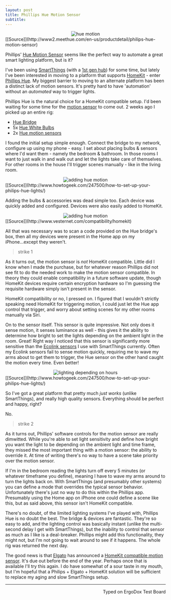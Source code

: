 ```yaml
---
layout: post
title: Phillips Hue Motion Sensor
subtitle:
---
```


<center> <img src="http://imgur.com/aaRVL55.jpg" alt="hue motion"> </center>
[[Source]](http://www2.meethue.com/en-us/productdetail/philips-hue-motion-sensor)

Phillips' [Hue Motion Sensor](http://www2.meethue.com/en-us/productdetail/philips-hue-motion-sensor) seems like the perfect way to automate a great smart lighting platform, but is it?

I've been using [SmartThings](https://www.smartthings.com/) (with a [1st gen hub](https://www.amazon.com/Samsung-SmartThings-STH-ETH-001-Hub-Generation/dp/B00FWYESVQ/ref=zg_bs_6478740011_18)) for some time, but lately I've been interested in moving to a platform that supports [HomeKit](http://www.apple.com/ios/home/) - enter [Phillips Hue](http://www2.meethue.com/en-us/). My biggest barrier to moving to an alternate platform has been a distinct lack of motion sensors. It's pretty hard to have 'automation' without an _automated_ way to trigger lights.

Phillips Hue is the natural choice for a HomeKit compatible setup. I'd been waiting for some time for the [motion sensor](http://www2.meethue.com/en-us/productdetail/philips-hue-motion-sensor) to come out. 2 weeks ago I picked up an entire rig:

+ [Hue Bridge](http://www2.meethue.com/en-us/productdetail/philips-hue-bridge)
+ 5x [Hue White Bulbs](http://www2.meethue.com/en-us/productdetail/philips-hue-white-extension-bulb-a19)
+ 2x [Hue motion sensors](http://www2.meethue.com/en-us/productdetail/philips-hue-motion-sensor)

I found the initial setup simple enough. Connect the bridge to my network, configure up using my phone - easy. I set about placing bulbs & sensors where I'd want them - namely the bedroom & bathroom. In those rooms I want to just walk in and walk out and let the lights take care of themselves. For other rooms in the house I'll trigger scenes manually - like in the living room.

<center> <img src="http://imgur.com/3qqmx6a.jpg" alt="adding hue motion"> </center>
[[Source]](http://www.howtogeek.com/247500/how-to-set-up-your-philips-hue-lights/)

Adding the bulbs & accessories was dead simple too. Each device was quickly added and configured. Devices were also easily added to HomeKit.

<center> <img src="http://imgur.com/OlMDiUG.jpg" alt="adding hue motion"> </center>
[[Source]](http://www.vesternet.com/compatibility/homekit)

All that was necessary was to scan a code provided on the Hue bridge's box, then all my devices were present in the Home app on my iPhone...except they weren't.

> strike 1

As it turns out, the motion sensor is _not_ HomeKit compatible. Little did I know when I made the purchase, but for whatever reason Phillips did not see fit to do the needed work to make the motion sensor compatible. In theory they could enable compatibility in a future software update, though HomeKit devices require certain encryption hardware so I'm guessing the requisite hardware simply isn't present in the sensor.

HomeKit compatibility or no, I pressed on. I figured that I wouldn't strictly speaking need HomeKit for triggering motion, I could just let the Hue app control that trigger, and worry about setting scenes for my other rooms manually via Siri.

On to the sensor itself. This sensor is quite impressive. Not only does it sense motion, it senses luminance as well - this gives it the ability to determine how bright to set the lights depending on the ambient light in the room. Great! Right way I noticed that this sensor is significantly more sensitive than the [Ecolink sensors](https://www.amazon.com/gp/product/B00FB1TBKS/ref=oh_aui_search_detailpage?ie=UTF8&psc=1) I use with SmartThings currently. Often my Ecolink sensors fail to sense motion quickly, requiring me to wave my arms about to get them to trigger, the Hue sensor on the other hand caught the motion every time. Even better!

<center> <img src="http://imgur.com/Mq2NhNd.jpg" alt="lighting depending on hours"> </center>
[[Source]](http://www.howtogeek.com/247500/how-to-set-up-your-philips-hue-lights/)

So I've got a great platform that pretty much _just works_ (unlike SmartThings), and really high quality sensors. Everything should be perfect and happy, right?

No.

> strike 2

As it turns out, Phillips' software controls for the motion sensor are really dimwitted. While you're able to set light sensitivity and define how bright you want the light to be depending on the ambient light and time frame, they missed the most important thing with a motion sensor: the ability to override it. At time of writing there's no way to have a scene take priority over the motion sensor.

If I'm in the bedroom reading the lights turn off every 5 minutes (or whatever timeframe you define), meaning I have to wave my arms around to turn the lights back on. With SmartThings (and presumably other systems) you can define a mode that overrides the typical sensor behavior. Unfortunately there's just no way to do this within the Phillips app. Presumably using the Home app on iPhone one could define a scene like this, but as said above, this sensor isn't HomeKit compatible.

There's no doubt, of the limited lighting systems I've played with, Phillips Hue is no doubt the best. The bridge & devices are fantastic. They're so easy to add, and the lighting control was basically instant (unlike the multi-second delay I get with SmartThings), but the inability to control that sensor as much as I like is a deal-breaker. Phillips might add this functionality, they might not, but I'm not going to wait around to see if it happens. The whole rig was returned the next day.

The good news is that [Elgato](https://www.elgato.com/en/eve) has announced a [HomeKit compatible motion sensor](https://www.elgato.com/en/eve/eve-motion). It's due out before the end of the year. Perhaps once that is available I'll try this again. I do have somewhat of a sour taste in my mouth, but I'm hopeful that a Philips + Elgato + HomeKit solution will be sufficient to replace my aging and slow SmartThings setup.

---
<p align="right">Typed on ErgoDox Test Board</p>
